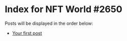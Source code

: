 # Index for NFT World #2650
Posts will be displayed in the order below:

- [Your first post](./001-first.md)

